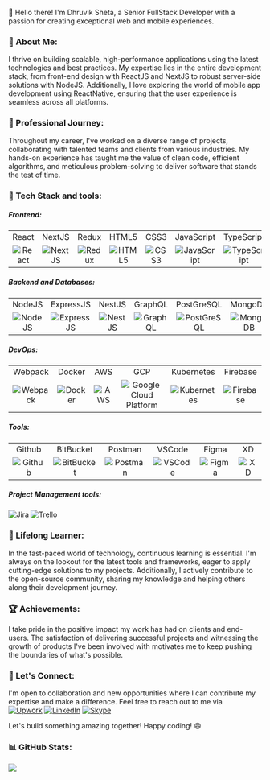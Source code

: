 👋 Hello there! I'm Dhruvik Sheta, a Senior FullStack Developer with a passion for creating exceptional web and mobile experiences. 

<h3 align="left">🚀 About Me:</h3>
I thrive on building scalable, high-performance applications using the latest technologies and best practices. My expertise lies in the entire development stack, from front-end design with ReactJS and NextJS to robust server-side solutions with NodeJS. Additionally, I love exploring the world of mobile app development using ReactNative, ensuring that the user experience is seamless across all platforms.

<h3 align="left">💼 Professional Journey:</h3>
Throughout my career, I've worked on a diverse range of projects, collaborating with talented teams and clients from various industries. My hands-on experience has taught me the value of clean code, efficient algorithms, and meticulous problem-solving to deliver software that stands the test of time.

<h3 align="left">🔧 Tech Stack and tools:</h3>
<h5 align="left">Frontend:</h5>
<table>
  <tr>
    <td align="center">React</td>
    <td align="center">NextJS</td>
    <td align="center">Redux</td>
    <td align="center">HTML5</td>
    <td align="center">CSS3</td>
    <td align="center">JavaScript</td>
    <td align="center">TypeScript</td>
  </tr>
  <tr>
    <td align="center"><img src="https://skillicons.dev/icons?i=react" alt="React" /></td>
    <td align="center"><img src="https://skillicons.dev/icons?i=nextjs" alt="NextJS" /></td>
    <td align="center"><img src="https://skillicons.dev/icons?i=redux" alt="Redux" /></td>
    <td align="center"><img src="https://skillicons.dev/icons?i=html" alt="HTML5" /></td>
    <td align="center"><img src="https://skillicons.dev/icons?i=css" alt="CSS3" /></td>
    <td align="center"><img src="https://skillicons.dev/icons?i=js" alt="JavaScript" /></td>
    <td align="center"><img src="https://skillicons.dev/icons?i=ts" alt="TypeScript" /></td>
  </tr>
</table>
<h5 align="left">Backend and Databases:</h5>
<table>
  <tr>
    <td align="center">NodeJS</td>
    <td align="center">ExpressJS</td>
    <td align="center">NestJS</td>
    <td align="center">GraphQL</td>
    <td align="center">PostGreSQL</td>
    <td align="center">MongoDB</td>
    <td align="center">MySQL</td>
    <td align="center">DynamoDB</td>
  </tr>
  <tr>
    <td align="center"><img src="https://skillicons.dev/icons?i=nodejs" alt="NodeJS" /></td>
    <td align="center"><img src="https://skillicons.dev/icons?i=express" alt="ExpressJS" /></td>
    <td align="center"><img src="https://skillicons.dev/icons?i=nestjs" alt="NestJS" /></td>
    <td align="center"><img src="https://skillicons.dev/icons?i=graphql" alt="GraphQL" /></td>
    <td align="center"><img src="https://skillicons.dev/icons?i=postgres" alt="PostGreSQL" /></td>
    <td align="center"><img src="https://skillicons.dev/icons?i=mongodb" alt="MongoDB" /></td>
    <td align="center"><img src="https://skillicons.dev/icons?i=mysql" alt="MySQL" /></td>
    <td align="center"><img src="https://skillicons.dev/icons?i=dynamodb" alt="DynamoDB" /></td>
  </tr>
</table>
<h5 align="left">DevOps:</h5>
<table>
  <tr>
    <td align="center">Webpack</td>
    <td align="center">Docker</td>
    <td align="center">AWS</td>
    <td align="center">GCP</td>
    <td align="center">Kubernetes</td>
    <td align="center">Firebase</td>
  </tr>
  <tr>
    <td align="center"><img src="https://skillicons.dev/icons?i=webpack" alt="Webpack" /></td>
    <td align="center"><img src="https://skillicons.dev/icons?i=docker" alt="Docker" /></td>
    <td align="center"><img src="https://skillicons.dev/icons?i=aws" alt="AWS" /></td>
    <td align="center"><img src="https://skillicons.dev/icons?i=gcp" alt="Google Cloud Platform" /></td>
    <td align="center"><img src="https://skillicons.dev/icons?i=kubernetes" alt="Kubernetes" /></td>
    <td align="center"><img src="https://skillicons.dev/icons?i=firebase" alt="Firebase" /></td>
  </tr>
</table>
<h5 align="left">Tools:</h5>
<table>
  <tr>
    <td align="center">Github</td>
    <td align="center">BitBucket</td>
    <td align="center">Postman</td>
    <td align="center">VSCode</td>
    <td align="center">Figma</td>
    <td align="center">XD</td>
  </tr>
  <tr>
    <td align="center"><img src="https://skillicons.dev/icons?i=github" alt="Github" /></td>
    <td align="center"><img src="https://skillicons.dev/icons?i=bitbucket" alt="BitBucket" /></td>
    <td align="center"><img src="https://skillicons.dev/icons?i=postman" alt="Postman" /></td>
    <td align="center"><img src="https://skillicons.dev/icons?i=vscode" alt="VSCode" /></td>
    <td align="center"><img src="https://skillicons.dev/icons?i=figma" alt="Figma" /></td>
    <td align="center"><img src="https://skillicons.dev/icons?i=xd" alt="XD" /></td>
  </tr>
</table>
<h5 align="left">Project Management tools:</h5>

![Jira](https://img.shields.io/badge/Jira-%231DA1F2.svg?logo=Jira&logoColor=white)
![Trello](https://img.shields.io/badge/Trello-%23026AA7.svg?style=flat&logo=Trello&logoColor=white)

<h3 align="left">🌱 Lifelong Learner:</h3>
In the fast-paced world of technology, continuous learning is essential. I'm always on the lookout for the latest tools and frameworks, eager to apply cutting-edge solutions to my projects. Additionally, I actively contribute to the open-source community, sharing my knowledge and helping others along their development journey.

<h3 align="left">🏆 Achievements:</h3>
I take pride in the positive impact my work has had on clients and end-users. The satisfaction of delivering successful projects and witnessing the growth of products I've been involved with motivates me to keep pushing the boundaries of what's possible.

<h3 align="left">🤝 Let's Connect:</h3>

I'm open to collaboration and new opportunities where I can contribute my expertise and make a difference. Feel free to reach out to me via <br/>
[![Upwork](https://img.shields.io/badge/Upwork-%234ea94b.svg?style=flat&logo=Upwork&logoColor=white)](https://www.upwork.com/freelancers/~0128bae70e2c5feebd)
[![LinkedIn](https://img.shields.io/badge/LinkedIn-%230077B5.svg?logo=linkedin&logoColor=white)](https://www.linkedin.com/in/sheta-dhruvik-320a741b8/)
[![Skype](https://img.shields.io/badge/Skype-%231DA1F2.svg?logo=Skype&logoColor=white)](https://join.skype.com/invite/pOQb4HYa1pDC)

Let's build something amazing together! Happy coding! 😄

<h3 align="left">📊 GitHub Stats:</h3>

![](https://github-readme-streak-stats.herokuapp.com/?user=shetadhruvik&theme=dark&hide_border=true)<br/>


